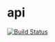 # api
[![Build Status](https://travis-ci.org/dkato8181/api.svg?branch=developer)](https://travis-ci.org/dkato8181/api)
